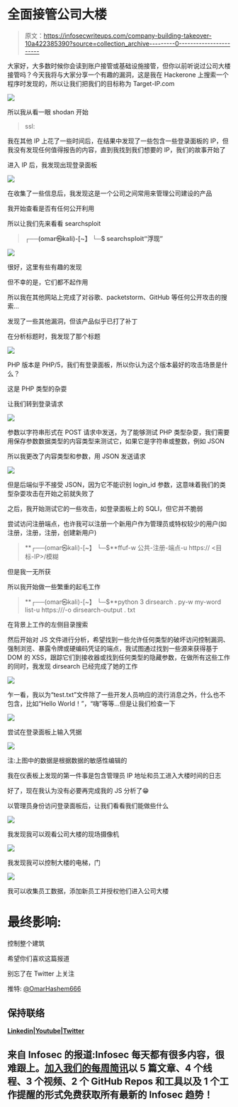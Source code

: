 # 全面接管公司大楼

> 原文：<https://infosecwriteups.com/company-building-takeover-10a422385390?source=collection_archive---------0----------------------->

大家好，大多数时候你会读到账户接管或基础设施接管，但你以前听说过公司大楼接管吗？今天我将与大家分享一个有趣的漏洞，这是我在 Hackerone 上搜索一个程序时发现的，所以让我们把我们的目标称为 Target-IP.com

![](img/2e0fdf515602555f956f5c8e8644c91d.png)

所以我从看一眼 shodan 开始

> ssl:<company ssl="" name=""></company>

我在其他 IP 上花了一些时间后，在结果中发现了一些包含一些登录面板的 IP，但我没有发现任何值得报告的内容，直到我找到我们想要的 IP，我们的故事开始了

进入 IP 后，我发现出现登录面板

![](img/9305d34dde19b992f7119c50d2305ac3.png)

在收集了一些信息后，我发现这是一个公司之间常用来管理公司建设的产品

我开始查看是否有任何公开利用

所以让我们先来看看 searchsploit

> **┌──(omar㉿kali)-[~】
> └─$ searchsploit“浮现”**

![](img/b7cb0b1576c93ef4057f3aa2c0d501ae.png)

很好，这里有些有趣的发现

但不幸的是，它们都不起作用

所以我在其他网站上完成了对谷歌、packetstorm、GitHub 等任何公开攻击的搜索…

发现了一些其他漏洞，但该产品似乎已打了补丁

在分析标题时，我发现了那个标题

![](img/05494b5ee6224f7905ecea53b1558b5f.png)

PHP 版本是 PHP/5，我们有登录面板，所以你认为这个版本最好的攻击场景是什么？

这是 PHP 类型的杂耍

让我们转到登录请求

![](img/04134141c403c0f114f0257ace16d50f.png)

参数以字符串形式在 POST 请求中发送，为了能够测试 PHP 类型杂耍，我们需要用保存参数数据类型的内容类型来测试它，如果它是字符串或整数，例如 JSON

所以我更改了内容类型和参数，用 JSON 发送请求

![](img/114cbd75d7d20f6dd2b24d3b5f5c763a.png)

但是后端似乎不接受 JSON，因为它不能识别 login_id 参数，这意味着我们的类型杂耍攻击在开始之前就失败了

之后，我开始测试它的一些攻击，如登录面板上的 SQLI，但它并不脆弱

尝试访问注册端点，也许我可以注册一个新用户作为管理员或特权较少的用户(如注册，注册，注册，创建新用户)

> **┌──(omar㉿kali)-[~】
> └─$**ffuf-w 公共-注册-端点-u https:// <目标-IP>/模糊

但是我一无所获

所以我开始做一些繁重的起毛工作

> **┌──(omar㉿kali)-[~】
> └─$**python 3 dirsearch . py-w my-word list-u https://<target-IP>/-o dirsearch-output . txt

在背景上工作的左侧目录搜索

然后开始对 JS 文件进行分析，希望找到一些允许任何类型的破坏访问控制漏洞、强制浏览、暴露令牌或硬编码凭证的端点，我试图通过找到一些源来获得基于 DOM 的 XSS，跟踪它们到接收器或找到任何类型的隐藏参数，在做所有这些工作的同时，我发现 dirsearch 已经完成了她的工作

![](img/34d96b9eb43ab1df6d54f13970a9212c.png)

乍一看，我以为“test.txt”文件除了一些开发人员响应的流行消息之外，什么也不包含，比如“Hello World！”，“嗨”等等…但是让我们检查一下

![](img/5f4fa0cfcb5c5a0753ec13722486f9df.png)

尝试在登录面板上输入凭据

![](img/1809fb1f57f6af36f238bcb8a8779095.png)

注:上图中的数据是根据数据的敏感性编辑的

我在仪表板上发现的第一件事是包含管理员 IP 地址和员工进入大楼时间的日志

好了，现在我认为没有必要再完成我的 JS 分析了😁

以管理员身份访问登录面板后，让我们看看我们能做些什么

![](img/ba9b9305a04955195799ce38e028d746.png)

我发现我可以观看公司大楼的现场摄像机

![](img/7edcbc04148e3355671e60b227b81518.png)

我发现我可以控制大楼的电梯，门

![](img/e8386060fe202af2502f6dcd54bc03d5.png)

我可以收集员工数据，添加新员工并授权他们进入公司大楼

# 最终影响:

控制整个建筑

希望你们喜欢这篇报道

别忘了在 Twitter 上关注

推特: [@OmarHashem666](https://twitter.com/OmarHashem666)

## 保持联络

[**Linkedin**](https://www.linkedin.com/in/omar-1-hashem/)**|**[**Youtube**](https://www.youtube.com/channel/UCJ1yNtgZP5LRO7ebZXSnAZQ)**|**[**Twitter**](https://twitter.com/OmarHashem666)

## 来自 Infosec 的报道:Infosec 每天都有很多内容，很难跟上。[加入我们的每周简讯](https://weekly.infosecwriteups.com/)以 5 篇文章、4 个线程、3 个视频、2 个 GitHub Repos 和工具以及 1 个工作提醒的形式免费获取所有最新的 Infosec 趋势！